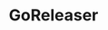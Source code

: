 ---
codehost: https://github.com/https://github.com/goreleaser/goreleaser
logohandle: goreleaser
sort: goreleaser
title: GoReleaser
website: https://goreleaser.com/
---